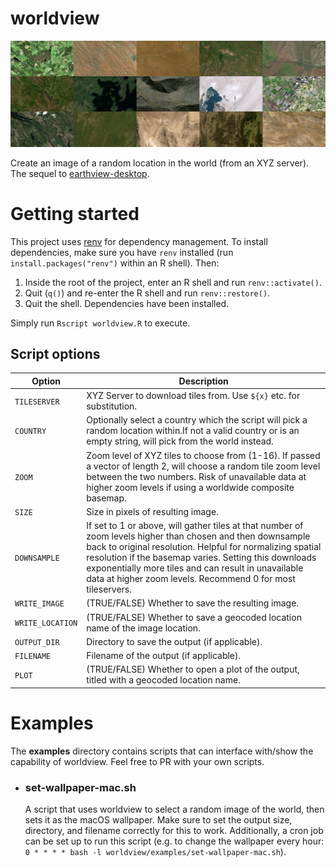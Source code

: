 # worldview

![Banner](images/composite2.png)

Create an image of a random location in the world (from an XYZ server). The sequel to [earthview-desktop](https://github.com/ryan-mooore/earthview-desktop).

# Getting started

This project uses [renv](https://rstudio.github.io/renv/articles/renv.html) for dependency management. To install dependencies, make sure you have `renv` installed (run `install.packages("renv")` within an R shell). Then:

1. Inside the root of the project, enter an R shell and run `renv::activate()`.
2. Quit (`q()`) and re-enter the R shell and run `renv::restore()`.
3. Quit the shell. Dependencies have been installed.

Simply run `Rscript worldview.R` to execute.

## Script options

| Option           | Description                                                                                                                                                                                                                                                                                                                                             |
| ---------------- | ------------------------------------------------------------------------------------------------------------------------------------------------------------------------------------------------------------------------------------------------------------------------------------------------------------------------------------------------------- |
| `TILESERVER`     | XYZ Server to download tiles from. Use `${x}` etc. for substitution.                                                                                                                                                                                                                                                                                    |
| `COUNTRY`        | Optionally select a country which the script will pick a random location within.If not a valid country or is an empty string, will pick from the world instead.                                                                                                                                                                                         |
| `ZOOM`           | Zoom level of XYZ tiles to choose from (1-16). If passed a vector of length 2, will choose a random tile zoom level between the two numbers. Risk of unavailable data at higher zoom levels if using a worldwide composite basemap.                                                                                                                     |
| `SIZE`           | Size in pixels of resulting image.                                                                                                                                                                                                                                                                                                                      |
| `DOWNSAMPLE`     | If set to 1 or above, will gather tiles at that number of zoom levels higher than chosen and then downsample back to original resolution. Helpful for normalizing spatial resolution if the basemap varies. Setting this downloads exponentially more tiles and can result in unavailable data at higher zoom levels. Recommend 0 for most tileservers. |
| `WRITE_IMAGE`    | (TRUE/FALSE) Whether to save the resulting image.                                                                                                                                                                                                                                                                                                       |
| `WRITE_LOCATION` | (TRUE/FALSE) Whether to save a geocoded location name of the image location.                                                                                                                                                                                                                                                                            |
| `OUTPUT_DIR`     | Directory to save the output (if applicable).                                                                                                                                                                                                                                                                                                           |
| `FILENAME`       | Filename of the output (if applicable).                                                                                                                                                                                                                                                                                                                 |
| `PLOT`           | (TRUE/FALSE) Whether to open a plot of the output, titled with a geocoded location name.                                                                                                                                                                                                                                                                |

# Examples

The **examples** directory contains scripts that can interface with/show the capability of worldview. Feel free to PR with your own scripts.

- ### set-wallpaper-mac.sh
  A script that uses worldview to select a random image of the world, then sets it as the macOS wallpaper. Make sure to set the output size, directory, and filename correctly for this to work. Additionally, a cron job can be set up to run this script (e.g. to change the wallpaper every hour: `0 * * * * bash -l worldview/examples/set-wallpaper-mac.sh`).

